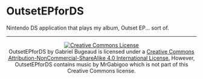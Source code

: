 # OutsetEPforDS
Nintendo DS application that plays my album, Outset EP... sort of.

-----

<p align="center"><a rel="license" href="http://creativecommons.org/licenses/by-nc-sa/4.0/"><img alt="Creative Commons License" style="border-width:0" src="https://i.creativecommons.org/l/by-nc-sa/4.0/88x31.png" /></a><br /><span xmlns:dct="http://purl.org/dc/terms/" property="dct:title">OutsetEPforDS</span> by <span xmlns:cc="http://creativecommons.org/ns#" property="cc:attributionName">Gabriel Bugeaud</span> is licensed under a <a rel="license" href="http://creativecommons.org/licenses/by-nc-sa/4.0/">Creative Commons Attribution-NonCommercial-ShareAlike 4.0 International License.</a> However, OutsetEPforDS contains music by MrGabigoo which is not part of this Creative Commons license.</p>

